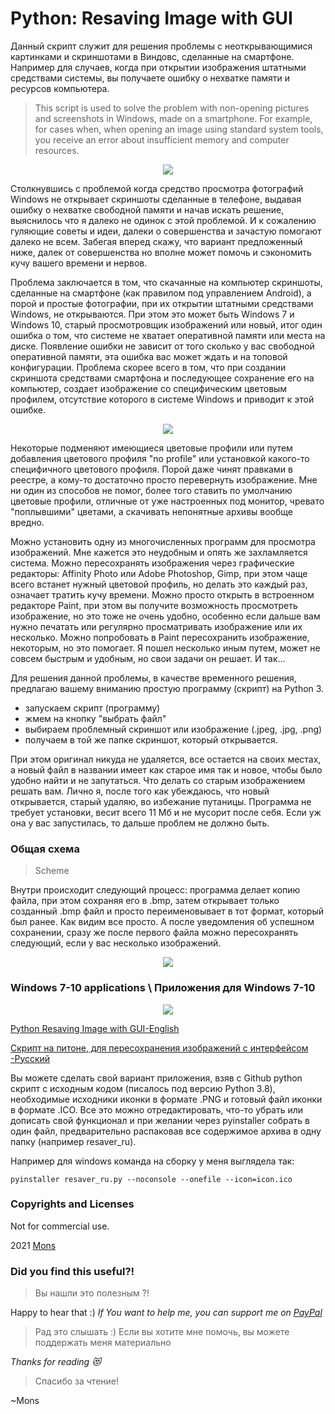# Python: Resaving Image with GUI

Данный скрипт служит для решения проблемы с неоткрывающимися картинками и скриншотами в Виндовс, сделанные на смартфоне. Например для случаев, когда при открытии изображения штатными средствами системы, вы получаете ошибку о нехватке памяти и ресурсов компьютера.

> This script is used to solve the problem with non-opening pictures and screenshots in Windows, made on a smartphone. For example, for cases when, when opening an image using standard system tools, you receive an error about insufficient memory and computer resources.

<p align="center">
  <img src="https://github.com/blyamur/Python-Resaving-Image-with-GUI/blob/main/main.png" />
</p>

Столкнувшись с проблемой когда средство просмотра фотографий Windows не открывает скриншоты сделанные в телефоне, выдавая ошибку о нехватке свободной памяти и начав искать решение, выяснилось что я далеко не одинок с этой проблемой. И к сожалению гуляющие советы и идеи, далеки о совершенства и зачастую помогают далеко не всем. Забегая вперед скажу, что вариант предложенный ниже, далек от совершенства но вполне может помочь и сэкономить кучу вашего времени и нервов. <!--more-->

Проблема заключается в том, что скачанные на компьютер скриншоты, сделанные на смартфоне (как правилом под управлением Android), а порой и простые фотографии, при их открытии штатными средствами Windows, не открываются. При этом это может быть Windows 7 и Windows 10, старый просмотровщик изображений или новый, итог один ошибка о том, что системе не хватает оперативной памяти или места на диске. Появление ошибки не зависит от того сколько у вас свободной оперативной памяти, эта ошибка вас может ждать и на топовой конфигурации. Проблема скорее всего в том, что при создании скриншота средствами смартфона и последующее сохранение его на  компьютер, создает изображение со специфическим цветовым профилем, отсутствие которого в системе Windows и приводит к этой ошибке. 

<p align="center">
  <img src="https://github.com/blyamur/Python-Resaving-Image-with-GUI/blob/main/error.jpg" />
</p>

Некоторые подменяют имеющиеся цветовые профили или путем добавления цветового профиля "no profile" или установкой какого-то специфичного цветового профиля. Порой даже чинят правками в реестре, а кому-то достаточно просто перевернуть изображение. Мне ни один из способов не помог, более того ставить по умолчанию цветовые профили, отличные от уже настроенных под монитор, чревато "поплывшими" цветами, а скачивать непонятные архивы вообще вредно. 

Можно установить одну из многочисленных программ для просмотра изображений. Мне кажется это неудобным и опять же захламляется система. Можно пересохранять изображения через графические редакторы: Affinity Photo или Adobe Photoshop, Gimp, при этом чаще всего встанет нужный цветовой профиль, но делать это каждый раз, означает тратить кучу времени. Можно просто открыть в встроенном редакторе Paint, при этом вы получите возможность просмотреть изображение, но это тоже не очень удобно, особенно если дальше вам нужно печатать или регулярно просматривать изображение или их несколько. Можно попробовать в Paint пересохранить изображение, некоторым, но это помогает. Я пошел несколько иным путем, может не совсем быстрым и удобным, но свои задачи он решает. И так...

Для решения данной проблемы, в качестве временного решения, предлагаю вашему вниманию простую программу (скрипт) на Python 3.

- запускаем скрипт (программу)
- жмем на кнопку "выбрать файл"
- выбираем проблемный скриншот или изображение (.jpeg, .jpg, .png)
- получаем в той же папке скриншот, который открывается. 

При этом оригинал никуда не удаляется, все остается на своих местах, а новый файл в названии имеет как старое имя так и новое, чтобы было удобно найти и не запутаться. Что делать со старым изображением решать вам. Лично я, после того как убеждаюсь, что новый открывается, старый удаляю, во избежание путаницы. Программа не требует установки, весит всего 11 Мб и не мусорит после себя. Если уж она у вас запустилась, то дальше проблем не должно быть.
       
        
### Общая схема
> Scheme

Внутри происходит следующий процесс: программа делает копию файла, при этом сохраняя его в .bmp, затем открывает только созданный .bmp файл и просто переименовывает в тот формат, который был ранее. Как видим все просто. А после уведомления об успешном сохранении, сразу же после первого файла можно пересохранять следующий, если у вас несколько изображений.  

<p align="center">
  <img src="https://github.com/blyamur/Python-Resaving-Image-with-GUI/blob/main/process_2.png" />
</p>



### Windows 7-10 applications \ Приложения для Windows 7-10 

<p align="center">
  <img src="https://github.com/blyamur/Python-Resaving-Image-with-GUI/blob/main/process.png" />
</p>

[Python Resaving Image with GUI-English](https://github.com/blyamur/Python-Resaving-Image-with-GUI/releases/tag/v1.1)

[Скрипт на питоне, для пересохранения изображений с интерфейсом -Русский](https://github.com/blyamur/Python-Resaving-Image-with-GUI/releases/tag/v1.0)

Вы можете сделать свой вариант приложения, взяв с Github python скрипт с исходным кодом (писалось под версию Python 3.8), необходимые исходники иконки в формате .PNG и готовый файл иконки в формате .ICO. Все это можно отредактировать, что-то убрать или дописать свой функционал и при желании через pyinstaller собрать в один файл, предварительно распаковав все содержимое архива в одну папку (например resaver_ru).

Например для windows команда на сборку у меня выглядела так:

``` 
pyinstaller resaver_ru.py --noconsole --onefile --icon=icon.ico
```

### Copyrights and Licenses
Not for commercial use.

2021  [Mons](https://blog.mons.ws)


### Did you find this useful?!
> Вы нашли это  полезным ?!

Happy to hear that :) *If You want to help me, you can support me on [PayPal](https://paypal.me/enkonu)*

> Рад это слышать :) Если вы хотите мне помочь, вы можете поддержать меня материально



*Thanks for reading :heart_eyes_cat:*
> Спасибо за чтение!

~Mons
